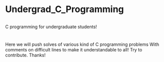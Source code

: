 # Undergrad_C_Programming
##
C programming for undergraduate students!
#
Here we will push solves of various kind of C programming problems
With comments on difficult lines to make it understandable to all!
Try to contribute.
Thanks!
